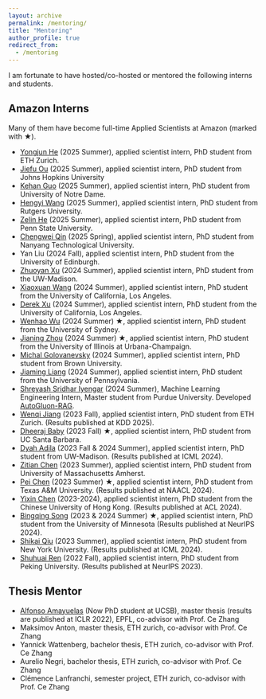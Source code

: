 ```yaml
---
layout: archive
permalink: /mentoring/
title: "Mentoring"
author_profile: true
redirect_from: 
  - /mentoring
---
```



I am fortunate to have hosted/co-hosted or mentored the following interns and students.

## Amazon Interns
Many of them have become full-time Applied Scientists at Amazon (marked with **★**).
* [Yongjun He](https://yongjunhe.github.io/) (2025 Summer), applied scientist intern, PhD student from ETH Zurich.
* [Jiefu Ou](https://jefferyo.github.io/) (2025 Summer), applied scientist intern, PhD student from  Johns Hopkins University
* [Kehan Guo](https://kehanguo2.github.io/KehanGuo/) (2025 Summer), applied scientist intern, PhD student from University of Notre Dame.
* [Hengyi Wang](https://carbonated-law-fad.notion.site/Hengyi-Wang-76cf0e03fa5648cdaf45218e69e840cc) (2025 Summer), applied scientist intern, PhD student from Rutgers University.
* [Zelin He](https://zlhe0.github.io/zelinhe.github.io/) (2025 Summer), applied scientist intern, PhD student from Penn State University.
* [Chengwei Qin](https://qcwthu.github.io/) (2025 Spring), applied scientist intern, PhD student from Nanyang Technological University. 
* Yan Liu (2024 Fall), applied scientist intern, PhD student from the University of Edinburgh.
* [Zhuoyan Xu](https://pages.cs.wisc.edu/~zxu444/home/) (2024 Summer), applied scientist intern, PhD student from the UW-Madison.
* [Xiaoxuan Wang](https://mandyyyyii.github.io/) (2024 Summer), applied scientist intern,  PhD student from the University of California, Los Angeles.
* [Derek Xu](https://derekqxu.github.io/) (2024 Summer), applied scientist intern, PhD student from the University of California, Los Angeles.
* [Wenhao Wu](https://whwu95.github.io/) (2024 Summer) **★**, applied scientist intern, PhD student from the University of Sydney.
* [Jianing Zhou](https://zhjjn.github.io/) (2024 Summer) **★**, applied scientist intern, PhD student from the University of Illinois at Urbana-Champaign.
* [Michal Golovanevsky](https://michalg04.github.io/) (2024 Summer), applied scientist intern, PhD student from Brown University.
* [Jiaming Liang](https://scholar.google.com/citations?user=1yD7heAAAAAJ&hl=en) (2024 Summer), applied scientist intern, PhD student from the University of Pennsylvania.
* [Shreyash Sridhar Iyengar](https://github.com/shreyash2106) (2024 Summer), Machine Learning Engineering Intern, Master student from Purdue University. Developed [AutoGluon-RAG](https://auto.gluon.ai/rag/dev/index.html).
* [Wenqi Jiang](https://wenqijiang.github.io/) (2023 Fall), applied scientist intern, PhD student from ETH Zurich. (Results published at KDD 2025).
* [Dheeraj Baby](https://dheeraj-b.github.io/home/) (2023 Fall) **★**, applied scientist intern, PhD student from UC Santa Barbara.
* [Dyah Adila](https://dyahadila.github.io/) (2023 Fall & 2024 Summer), applied scientist intern, PhD student from UW-Madison. (Results published at ICML 2024).
* [Zitian Chen](http://chenzt.net/) (2023 Summer),  applied scientist intern, PhD student from University of Massachusetts Amherst.
* [Pei Chen](https://brickee.github.io/) (2023 Summer) **★**, applied scientist intern, PhD student from Texas A&M University. (Results published at NAACL 2024).
* [Yixin Chen](https://yix-chen.github.io/) (2023-2024), applied scientist intern, PhD student from the Chinese University of Hong Kong. (Results published at ACL 2024).
* [Bingqing Song](https://www.linkedin.com/in/bingqing%EF%BC%88celeste%EF%BC%89-song-2a03ab158/) (2023 & 2024 Summer) **★**, applied scientist intern, PhD student from the University of Minnesota (Results published at NeurIPS 2024).
* [Shikai Qiu](https://shikaiqiu.github.io/) (2023 Summer), applied scientist intern, PhD student from New York University. (Results published at ICML 2024).
* [Shuhuai Ren](https://renshuhuai-andy.github.io/) (2022 Fall), applied scientist intern, PhD student from Peking University. (Results published at NeurIPS 2023).

## Thesis Mentor
* [Alfonso Amayuelas](https://www.amayuelas.me/) (Now PhD student at UCSB), master thesis (results are published at ICLR 2022), EPFL, co-advisor with Prof. Ce Zhang
* Maksimov Anton, master thesis, ETH zurich, co-advisor with Prof. Ce Zhang
* Yannick Wattenberg, bachelor thesis, ETH zurich, co-advisor with Prof. Ce Zhang
* Aurelio Negri, bachelor thesis, ETH zurich, co-advisor with Prof. Ce Zhang
* Clémence Lanfranchi, semester project, ETH zurich, co-advisor with Prof. Ce Zhang
